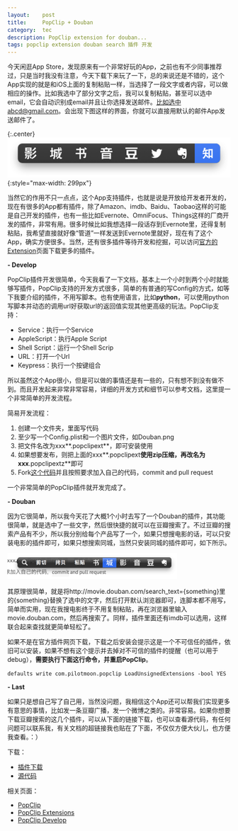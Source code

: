 ```yaml
---
layout:    post
title:     PopClip + Douban
category:  tec
description: PopClip extension for douban...
tags: popclip extension douban search 插件 开发
---
```

今天闲逛App Store，发现原来有一个非常好玩的App，之前也有不少同事推荐过，只是当时我没有注意，今天下载下来玩了一下，总的来说还是不错的，这个App实现的就是和iOS上面的复制粘贴一样，当选择了一段文字或者内容，可以做相应的操作。比如我选中了部分文字之后，我可以复制粘贴，甚至可以选中email，它会自动识别成email并且让你选择发送邮件。比如选中abcd@gmail.com。会出现下图这样的界面，你就可以直接用默认的邮件App发送邮件了。

{:.center}
![popclip](/images/2012/mail.png){:style="max-width: 299px"}

当然它的作用不只一点点，这个App支持插件，也就是说是开放给开发者开发的，现在有很多的App都有插件，除了Amazon、imdb、Baidu、Taobao这样的可能是自己开发的插件，也有一些比如Evernote、OmniFocus、Things这样的厂商开发的插件，非常有用。很多时候比如我想选择一段话存到Evernote里，还得复制粘贴，我希望直接就好像“管道”一样发送到Evernote里就好，现在有了这个App，确实方便很多。当然，还有很多插件等待开发和挖掘，可以访问[官方的Extension](http://pilotmoon.com/popclip/extensions/)页面下载更多的插件。

**- Develop**

PopClip插件开发很简单，今天我看了一下文档，基本上一个小时到两个小时就能够写插件，PopClip支持的开发方式很多，简单的有普通的写Config的方式，如等下我要介绍的插件，不用写脚本。也有使用语言，比如**python**，可以使用python写脚本并动态的调用url好获取url的返回值实现其他更高级的玩法。PopClip支持：

* Service：执行一个Service
* AppleScript：执行Apple Script
* Shell Script：运行一个Shell Scrip
* URL：打开一个Url
* Keypress：执行一个按键组合

所以虽然这个App很小，但是可以做的事情还是有一些的，只有想不到没有做不到。而且开发起来非常非常容易，详细的开发方式和细节可以参考文档，这里提一个非常简单的开发流程。

简易开发流程：

1. 创建一个文件夹，里面写代码
2. 至少写一个Config.plist和一个图片文件，如Douban.png
3. 把文件名改为xxx**.popclipext**，即可安装使用
4. 如果想要发布，则把上面的xxx**.popclipext**使用zip压缩，再改名为xxx**.popclipextz**即可
5. Fork[这个代码](https://github.com/pilotmoon/PopClip-Extensions)并且按照要求加入自己的代码，commit and pull request

一个非常简单的PopClip插件就开发完成了。

**- Douban**

因为它很简单，所以我今天花了大概1个小时去写了一个Douban的插件，其功能很简单，就是选中了一些文字，然后很快捷的就可以在豆瓣搜索了。不过豆瓣的搜索产品有不少，所以我分别给每个产品写了一个，如果只想搜电影的话，可以只安装电影的插件即可，如果只想搜索同城，当然只安装同城的插件即可，如下所示。

<img src="/images/2012/douban.png" style="width:383px"/>

其原理很简单，就是将http://movie.douban.com/search_text={something}里的{something}替换了选中的文字，然后打开默认浏览器即可，连脚本都不用写，简单而实用，现在我搜电影终于不用复制粘贴，再在浏览器里输入movie.douban.com，然后再搜索了。同样，插件里面还有imdb可以选用，这样联合起来查找就更简单轻松了。

如果不是在官方插件网页下载，下载之后安装会提示这是一个不可信任的插件，依旧可以安装，如果不想有这个提示并去掉对不可信的插件的提醒（也可以用于debug），**需要执行下面这行命令，并重启PopClip**。

    defaults write com.pilotmoon.popclip LoadUnsignedExtensions -bool YES

**- Last**

如果只是想自己写了自己用，当然没问题，我相信这个App还可以帮我们实现更多有意思的事情，比如发一条豆瓣广播，发一个微博之类的。非常容易。如果你想要下载豆瓣搜索的这几个插件，可以从下面的链接下载，也可以查看源代码，有任何问题可以联系我，有关文档的超链接我也贴在了下面，不仅仅方便大伙儿，也方便我查看。：）

下载：

* [插件下载](/downloads/2012/PopClip-Douban-Extension.zip)
* [源代码](https://github.com/GuoJing/PopDouban)

相关页面：

* [PopClip](http://pilotmoon.com/popclip/)
* [PopClip Extensions](http://pilotmoon.com/popclip/extensions/)
* [PopClip Develop](https://github.com/pilotmoon/PopClip-Extensions#introduction)
